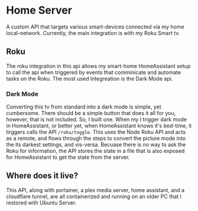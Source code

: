 # Home Server
A custom API that targets various smart-devices connected via my home local-network. Currently, the main integration is with my Roku Smart tv.

## Roku
The roku integration in this api allows my smart-home HomeAssistant setup to call the api when triggered by events that comminicate and automate tasks on the Roku. The most used integreation is the Dark Mode api.

### Dark Mode
Converting this tv from standard into a dark mode is simple, yet cumbersome. There should be a simple button that does it all for you, however, that is not included. So, I built one. When my I trigger dark mode in HomeAssistant, or better yet, when HomeAssistant knows it's bed-time, it tirggers calls the API `/roku/toggle`.
This uses the Node Roku API and acts as a remote, and flows through the steps to convert the picture mode into the its darkest settings, and vis-versa. Becuase there is no way to ask the Roku for information, the API stores the state in a file that is also exposed for HomeAssistant to get the state from the server.

## Where does it live?
This API, along with portainer, a plex media server, home assistant, and a cloudflare tunnel, are all containerized and running on an older PC that I restored with Ubuntu Server. 
